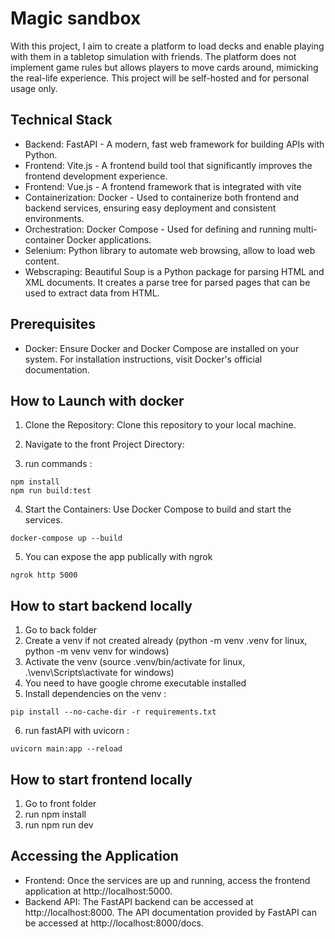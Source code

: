 # Magic sandbox

With this project, I aim to create a platform to load decks and enable playing with them in a tabletop simulation with friends. The platform does not implement game rules but allows players to move cards around, mimicking the real-life experience. This project will be self-hosted and for personal usage only.

## Technical Stack

-   Backend: FastAPI - A modern, fast web framework for building APIs with Python.
-   Frontend: Vite.js - A frontend build tool that significantly improves the frontend development experience.
-   Frontend: Vue.js - A frontend framework that is integrated with vite
-   Containerization: Docker - Used to containerize both frontend and backend services, ensuring easy deployment and consistent environments.
-   Orchestration: Docker Compose - Used for defining and running multi-container Docker applications.
-   Selenium: Python library to automate web browsing, allow to load web content.
-   Webscraping: Beautiful Soup is a Python package for parsing HTML and XML documents. It creates a parse tree for parsed pages that can be used to extract data from HTML.

## Prerequisites

-   Docker: Ensure Docker and Docker Compose are installed on your system. For installation instructions, visit Docker's official documentation.

## How to Launch with docker

1. Clone the Repository: Clone this repository to your local machine.

2. Navigate to the front Project Directory:

3. run commands :

```
npm install
npm run build:test
```

4. Start the Containers: Use Docker Compose to build and start the services.

```
docker-compose up --build
```
5. You can expose the app publically with ngrok 

```
ngrok http 5000
```

## How to start backend locally

1. Go to back folder
2. Create a venv if not created already (python -m venv .venv for linux, python -m venv venv for windows)
3. Activate the venv (source .venv/bin/activate for linux, .\venv\Scripts\activate for windows)
4. You need to have google chrome executable installed
5. Install dependencies on the venv :
```
pip install --no-cache-dir -r requirements.txt
```
6. run fastAPI with uvicorn : 
```
uvicorn main:app --reload
```

## How to start frontend locally

1. Go to front folder
2. run npm install
3. run npm run dev

## Accessing the Application

- Frontend: Once the services are up and running, access the frontend application at http://localhost:5000.
- Backend API: The FastAPI backend can be accessed at http://localhost:8000. The API documentation provided by FastAPI can be accessed at http://localhost:8000/docs.
